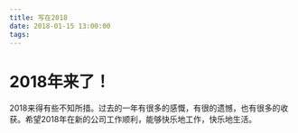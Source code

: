 ```yaml
---
title: 写在2018
date: 2018-01-15 13:00:00
tags:
---
```


# 2018年来了！

2018来得有些不知所措。过去的一年有很多的感慨，有很的遗憾，也有很多的收获。希望2018年在新的公司工作顺利，能够快乐地工作，快乐地生活。
